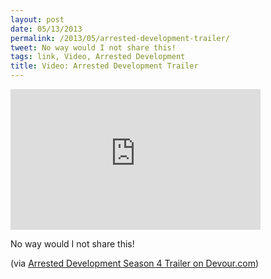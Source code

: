 ```yaml
---
layout: post
date: 05/13/2013
permalink: /2013/05/arrested-development-trailer/
tweet: No way would I not share this!
tags: link, Video, Arrested Development
title: Video: Arrested Development Trailer
---
```


<iframe width="400" height="225" src="https://www.youtube.com/embed/MfU2Td_MMf0?feature=oembed" frameborder="0" allowfullscreen></iframe><br/>

<p>No way would I not share this!</p>

<p>(via <a href="http://devour.com/video/arrested-development-season-4-trailer/">Arrested Development Season 4 Trailer on Devour.com</a>)</p>